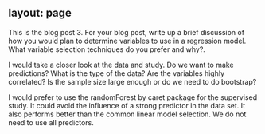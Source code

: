 layout: page
---
This is the blog post 3.
For your blog post, write up a brief discussion of how you would plan to determine variables to use in a regression model.  
What variable selection techniques do you prefer and why?. 

I would take a closer look at the data and study. Do we want to make predictions? What is the type of the data? Are the 
variables highly correlated? Is the sample size large enough or do we need to do bootstrap?

I would prefer to use the randomForest by caret package for the supervised study. It could avoid the influence of a strong 
predictor in the data set. It also performs better than the common linear model selection. We do not need to use all predictors.


